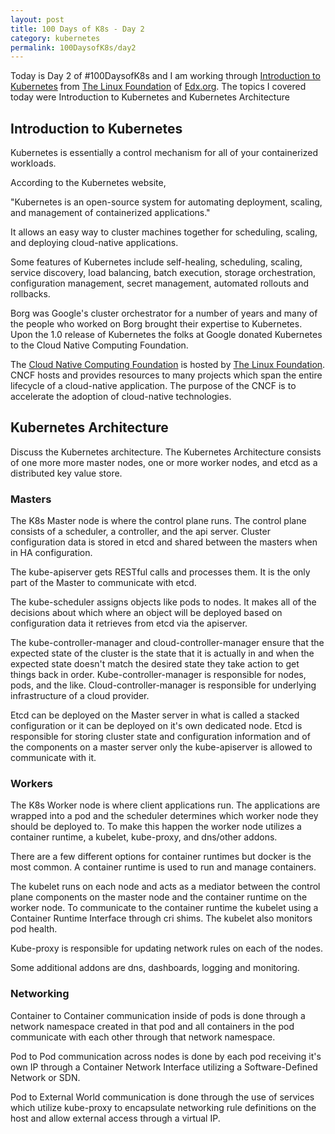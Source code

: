 ```yaml
---
layout: post
title: 100 Days of K8s - Day 2
category: kubernetes
permalink: 100DaysofK8s/day2
---
```


Today is Day 2 of #100DaysofK8s and I am working through [Introduction to Kubernetes](https://www.edx.org/course/introduction-to-kubernetes) from [The Linux Foundation](www.linuxfoundation.org/‎
) of [Edx.org](https://edx.org). The topics I covered today were Introduction to Kubernetes and Kubernetes Architecture

## Introduction to Kubernetes

Kubernetes is essentially a control mechanism for all of your containerized workloads.

According to the Kubernetes website,

"Kubernetes is an open-source system for automating deployment, scaling, and management of containerized applications."

It allows an easy way to cluster machines together for scheduling, scaling, and deploying cloud-native applications.

Some features of Kubernetes include self-healing, scheduling, scaling, service discovery, load balancing, batch execution, storage orchestration, configuration management, secret management, automated rollouts and rollbacks.

Borg was Google's cluster orchestrator for a number of years and many of the people who worked on Borg brought their expertise to Kubernetes. Upon the 1.0 release of Kubernetes the folks at Google donated Kubernetes to the Cloud Native Computing Foundation.

The [Cloud Native Computing Foundation](https://www.cncf.io/) is hosted by [The Linux Foundation](https://linuxfoundation.org). CNCF hosts and provides resources to many projects which span the entire lifecycle of a cloud-native application. The purpose of the CNCF is to accelerate the adoption of cloud-native technologies.

## Kubernetes Architecture

Discuss the Kubernetes architecture.
The Kubernetes Architecture consists of one more more master nodes, one or more worker nodes, and etcd as a distributed key value store.

### Masters
The K8s Master node is where the control plane runs. The control plane consists of a scheduler, a controller, and the api server. Cluster configuration data is stored in etcd and shared between the masters when in HA configuration.

The kube-apiserver gets RESTful calls and processes them. It is the only part of the Master to communicate with etcd.

The kube-scheduler assigns objects like pods to nodes. It makes all of the decisions about which where an object will be deployed based on configuration data it retrieves from etcd via the apiserver.

The kube-controller-manager and cloud-controller-manager ensure that the expected state of the cluster is the state that it is actually in and when the expected state doesn't match the desired state they take action to get things back in order.  Kube-controller-manager is responsible for nodes, pods, and the like. Cloud-controller-manager is responsible for underlying infrastructure of a cloud provider.

Etcd can be deployed on the Master server in what is called a stacked configuration or it can be deployed on it's own dedicated node. Etcd is responsible for storing cluster state and configuration information and of the components on a master server only the kube-apiserver is allowed to communicate with it.   

### Workers
The K8s Worker node is where client applications run. The applications are wrapped into a pod and the scheduler determines which worker node they should be deployed to. To make this happen the worker node utilizes a container runtime, a kubelet, kube-proxy, and dns/other addons.

There are a few different options for container runtimes but docker is the most common. A container runtime is used to run and manage containers.

The kubelet runs on each node and acts as a mediator between the control plane components on the master node and the container runtime on the worker node. To communicate to the container runtime the kubelet using a Container Runtime Interface through cri shims. The kubelet also monitors pod health.

Kube-proxy is responsible for updating network rules on each of the nodes.

Some additional addons are dns, dashboards, logging and monitoring.

### Networking

Container to Container communication inside of pods is done through a network namespace created in that pod and all containers in the pod communicate with each other through that network namespace.

Pod to Pod communication across nodes is done by each pod receiving it's own IP through a Container Network Interface utilizing a Software-Defined Network or SDN.  

Pod to External World communication is done through the use of services which utilize kube-proxy to encapsulate networking rule definitions on the host and allow external access through a virtual IP.
